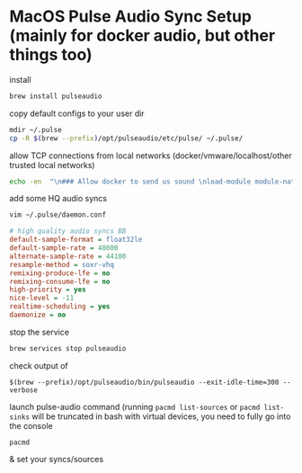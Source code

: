 # MacOS Pulse Audio Sync Setup (mainly for docker audio, but other things too)

install
```bash
brew install pulseaudio
```

copy default configs to your user dir 
```bash
mdir ~/.pulse
cp -R $(brew --prefix)/opt/pulseaudio/etc/pulse/ ~/.pulse/
```

allow TCP connections from local networks (docker/vmware/localhost/other trusted local networks) 

```bash
echo -en  "\n### Allow docker to send us sound \nload-module module-native-protocol-tcp auth-ip-acl=127.0.0.0/8;10.0.0.0/8;172.16.0.0/12;192.168.0.0/16;fe80::/10" >> ~/.pulse/default.pa
```

add some HQ audio syncs

```bash
vim ~/.pulse/daemon.conf
```

```ini
# high quality audio syncs BB
default-sample-format = float32le
default-sample-rate = 48000
alternate-sample-rate = 44100
resample-method = soxr-vhq
remixing-produce-lfe = no
remixing-consume-lfe = no
high-priority = yes
nice-level = -11
realtime-scheduling = yes
daemonize = no
```

stop the service
```bash
brew services stop pulseaudio
```

check output of

```
$(brew --prefix)/opt/pulseaudio/bin/pulseaudio --exit-idle-time=300 --verbose
```

launch pulse-audio command (running `pacmd list-sources` or `pacmd list-sinks` will be truncated in bash with virtual devices, you need to fully go into the console

```
pacmd 
```

& set your syncs/sources


